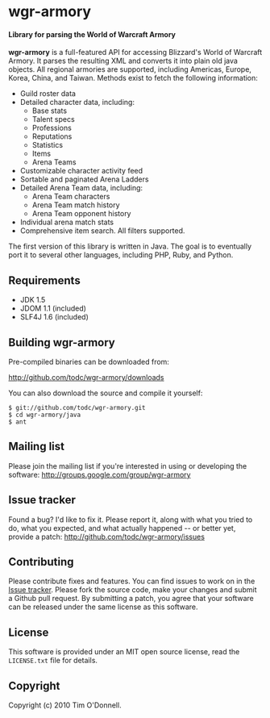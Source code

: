wgr-armory
==========

#### Library for parsing the World of Warcraft Armory ####

**wgr-armory** is a full-featured API for accessing Blizzard's World of Warcraft Armory. It parses the resulting XML and converts it into plain old java objects. All regional armories are supported, including Americas, Europe, Korea, China, and Taiwan. Methods exist to fetch the following information:

* Guild roster data
* Detailed character data, including:
    * Base stats
    * Talent specs
    * Professions
    * Reputations
    * Statistics
    * Items
    * Arena Teams
* Customizable character activity feed
* Sortable and paginated Arena Ladders
* Detailed Arena Team data, including:
    * Arena Team characters
    * Arena Team match history
    * Arena Team opponent history
* Individual arena match stats
* Comprehensive item search. All filters supported.

The first version of this library is written in Java. The goal is to eventually port it to several other languages, including PHP, Ruby, and Python. 


Requirements
------------

* JDK 1.5
* JDOM 1.1 (included)
* SLF4J 1.6 (included)


Building wgr-armory
-------------------

Pre-compiled binaries can be downloaded from:

<http://github.com/todc/wgr-armory/downloads>

You can also download the source and compile it yourself:

    $ git://github.com/todc/wgr-armory.git
    $ cd wgr-armory/java
    $ ant


Mailing list
------------

Please join the mailing list if you're interested in using or developing the software: <http://groups.google.com/group/wgr-armory>


Issue tracker
-------------

Found a bug? I'd like to fix it. Please report it, along with what you tried to do, what you expected, and what actually happened -- or better yet, provide a patch: <http://github.com/todc/wgr-armory/issues>


Contributing
------------

Please contribute fixes and features. You can find issues to work on in the [Issue tracker](http://github.com/todc/wgr-armory/issues). Please fork the source code, make your changes and submit a Github pull request. By submitting a patch, you agree that your software can be released under the same license as this software.


License
-------

This software is provided under an MIT open source license, read the `LICENSE.txt` file for details.


Copyright
---------

Copyright (c) 2010 Tim O'Donnell.